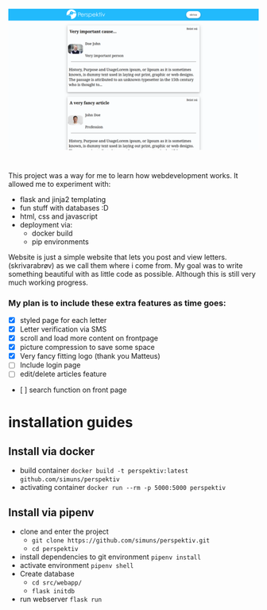![frontpage](.gitcontent/frontpage.png)

# 
This project was a way for me to learn how webdevelopment works. It allowed me to experiment with:
* flask and jinja2 templating
* fun stuff with databases :D
* html, css and javascript
* deployment via:
    * docker build
    * pip environments

Website is just a simple website that lets you post and view letters.(skrivarabrøv) as we call them where i come from.
My goal was to write something beautiful with as little code as possible. Although this is still very much working progress.


### My plan is to include these extra features as time goes:
- [x] styled page for each letter
- [x] Letter verification via SMS
- [X] scroll and load more content on frontpage
- [x] picture compression to save some space
- [x] Very fancy fitting logo (thank you Matteus)
- [ ] Include login page
- [ ] edit/delete articles feature
- [ ] search function on front page

# installation guides
## Install via docker

* build container `docker build -t perspektiv:latest github.com/simuns/perspektiv`
* activating container `docker run --rm -p 5000:5000 perspektiv`

## Install via pipenv

* clone and enter the project 
    * `git clone https://github.com/simuns/perspektiv.git`
    * `cd perspektiv`
* install dependencies to git environment `pipenv install`
* activate environment `pipenv shell`
* Create database
    * `cd src/webapp/`
    * `flask initdb`
* run webserver `flask run`